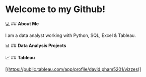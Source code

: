 # Welcome to my Github! 

💻 ## **About Me** 

I am a data analyst working with Python, SQL, Excel & Tableau.

📊 ## **Data Analysis Projects** 

📈 ## **Tableau** 

[(https://public.tableau.com/app/profile/david.pham5201/vizzes)]
